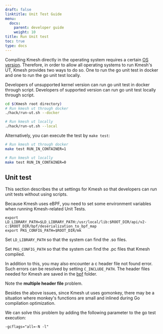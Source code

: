 ```yaml
---
draft: false
linktitle: Unit Test Guide
menu:
  docs:
    parent: developer guide
    weight: 10
title: Run Unit test
toc: true
type: docs
---
```


Compiling Kmesh directly in the operating system requires a certain [OS version](https://github.com/kmesh-net/kmesh/blob/main/docs/kmesh_support.md). Therefore, in order to allow all operating systems to run Kmesh's UT, Kmesh provides two ways to do so. One to run the go unit test in docker and one to run the go unit test locally.

Developers of unsupported kernel version can run go unit test in docker through script. Developers of supported version can run go unit test locally through script.

```sh
cd $(Kmesh root directory)
# Run kmesh ut through docker
./hack/run-ut.sh --docker

# Run kmesh ut locally
./hack/run-ut.sh --local
```

Alternatively, you can execute the test by `make test`:

```sh
# Run kmesh ut through docker
make test RUN_IN_CONTAINER=1

# Run kmesh ut locally
make test RUN_IN_CONTAINER=0
```

## Unit test

This section describes the ut settings for Kmesh so that developers can run unit tests without using scripts.

Because Kmesh uses eBPF, you need to set some environment variables when running Kmesh-related Unit Tests.

```console
export LD_LIBRARY_PATH=$LD_LIBRARY_PATH:/usr/local/lib:$ROOT_DIR/api/v2-c:$ROOT_DIR/bpf/deserialization_to_bpf_map
export PKG_CONFIG_PATH=$ROOT_DIR/mk
```

Set `LD_LIBRARY_PATH` so that the system can find the .so files.

Set `PKG_CONFIG_PATH` so that the system can find the .pc files that Kmesh compiled.

In addition to this, you may also encounter a c header file not found error. Such errors can be resolved by setting `C_INCLUDE_PATH`. The header files needed for Kmesh are saved in the [bpf](https://github.com/kmesh-net/kmesh/tree/main/bpf) folder.

Note the **multiple header file** problem.

Besides the above issues, since Kmesh ut uses gomonkey, there may be a situation where monkey's functions are small and inlined during Go compilation optimization.

We can solve this problem by adding the following parameter to the go test execution:

```console
-gcflags="all=-N -l"
```
